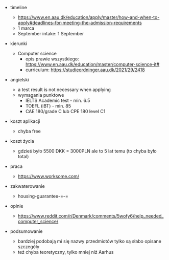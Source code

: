 
- timeline
	- https://www.en.aau.dk/education/apply/master/how-and-when-to-apply#deadlines-for-meeting-the-admission-requirements
	- 1 marca
	- September intake: 1 September

- kierunki
	- Computer science
		- opis prawie wszystkiego: https://www.en.aau.dk/education/master/computer-science-it#
		- curriculum: https://studieordninger.aau.dk/2021/29/2418

- angielski
	- a test result is not necessary when applying
	- wymagania punktowe
		- IELTS Academic test - min. 6.5
		- TOEFL (iBT) - min. 85
		- CAE 180/grade C lub CPE 180 level C1

- koszt aplikacji
	- chyba free

- koszt życia
	- gdzieś było 5500 DKK = 3000PLN ale to 5 lat temu (to chyba było total)

- praca
	- https://www.worksome.com/

- zakwaterowanie
	- housing-guarantee-=-=

- opinie
	- https://www.reddit.com/r/Denmark/comments/5wofy6/help_needed_computer_science/

- podsumowanie
	- bardziej podobają mi się nazwy przedmiotów tylko są słabo opisane szczegóły
	- też chyba teoretyczny, tylko mniej niż Aarhus